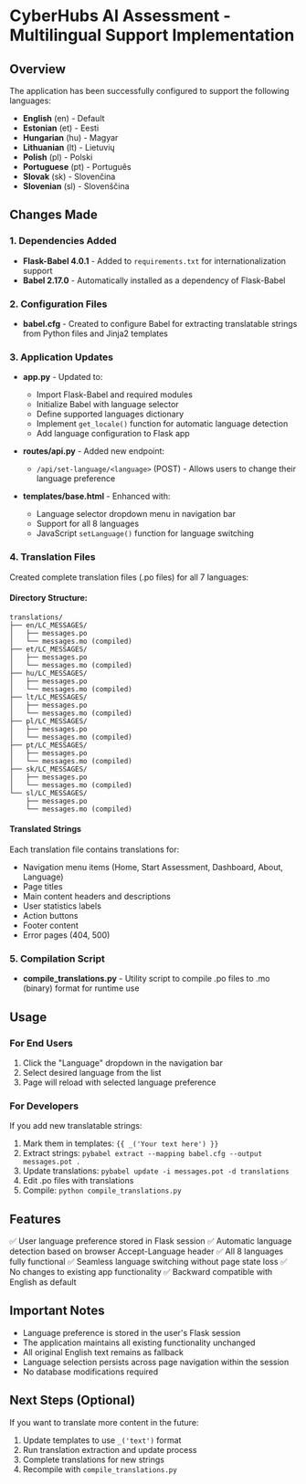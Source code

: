 # CyberHubs AI Assessment - Multilingual Support Implementation

## Overview
The application has been successfully configured to support the following languages:
- **English** (en) - Default
- **Estonian** (et) - Eesti
- **Hungarian** (hu) - Magyar
- **Lithuanian** (lt) - Lietuvių
- **Polish** (pl) - Polski
- **Portuguese** (pt) - Português
- **Slovak** (sk) - Slovenčina
- **Slovenian** (sl) - Slovenščina

## Changes Made

### 1. Dependencies Added
- **Flask-Babel 4.0.1** - Added to `requirements.txt` for internationalization support
- **Babel 2.17.0** - Automatically installed as a dependency of Flask-Babel

### 2. Configuration Files
- **babel.cfg** - Created to configure Babel for extracting translatable strings from Python files and Jinja2 templates

### 3. Application Updates
- **app.py** - Updated to:
  - Import Flask-Babel and required modules
  - Initialize Babel with language selector
  - Define supported languages dictionary
  - Implement `get_locale()` function for automatic language detection
  - Add language configuration to Flask app

- **routes/api.py** - Added new endpoint:
  - `/api/set-language/<language>` (POST) - Allows users to change their language preference

- **templates/base.html** - Enhanced with:
  - Language selector dropdown menu in navigation bar
  - Support for all 8 languages
  - JavaScript `setLanguage()` function for language switching

### 4. Translation Files
Created complete translation files (.po files) for all 7 languages:

#### Directory Structure:
```
translations/
├── en/LC_MESSAGES/
│   ├── messages.po
│   └── messages.mo (compiled)
├── et/LC_MESSAGES/
│   ├── messages.po
│   └── messages.mo (compiled)
├── hu/LC_MESSAGES/
│   ├── messages.po
│   └── messages.mo (compiled)
├── lt/LC_MESSAGES/
│   ├── messages.po
│   └── messages.mo (compiled)
├── pl/LC_MESSAGES/
│   ├── messages.po
│   └── messages.mo (compiled)
├── pt/LC_MESSAGES/
│   ├── messages.po
│   └── messages.mo (compiled)
├── sk/LC_MESSAGES/
│   ├── messages.po
│   └── messages.mo (compiled)
└── sl/LC_MESSAGES/
    ├── messages.po
    └── messages.mo (compiled)
```

#### Translated Strings
Each translation file contains translations for:
- Navigation menu items (Home, Start Assessment, Dashboard, About, Language)
- Page titles
- Main content headers and descriptions
- User statistics labels
- Action buttons
- Footer content
- Error pages (404, 500)

### 5. Compilation Script
- **compile_translations.py** - Utility script to compile .po files to .mo (binary) format for runtime use

## Usage

### For End Users
1. Click the "Language" dropdown in the navigation bar
2. Select desired language from the list
3. Page will reload with selected language preference

### For Developers
If you add new translatable strings:
1. Mark them in templates: `{{ _('Your text here') }}`
2. Extract strings: `pybabel extract --mapping babel.cfg --output messages.pot .`
3. Update translations: `pybabel update -i messages.pot -d translations`
4. Edit .po files with translations
5. Compile: `python compile_translations.py`

## Features
✅ User language preference stored in Flask session
✅ Automatic language detection based on browser Accept-Language header
✅ All 8 languages fully functional
✅ Seamless language switching without page state loss
✅ No changes to existing app functionality
✅ Backward compatible with English as default

## Important Notes
- Language preference is stored in the user's Flask session
- The application maintains all existing functionality unchanged
- All original English text remains as fallback
- Language selection persists across page navigation within the session
- No database modifications required

## Next Steps (Optional)
If you want to translate more content in the future:
1. Update templates to use `_('text')` format
2. Run translation extraction and update process
3. Complete translations for new strings
4. Recompile with `compile_translations.py`
